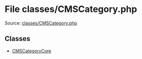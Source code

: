 File classes/CMSCategory.php
=========

Source: [classes/CMSCategory.php](https://github.com/PrestaShop/PrestaShop/blob/1.6.0.12/classes/CMSCategory.php)


Classes
-------

* [CMSCategoryCore](class.CMSCategoryCore.md)

